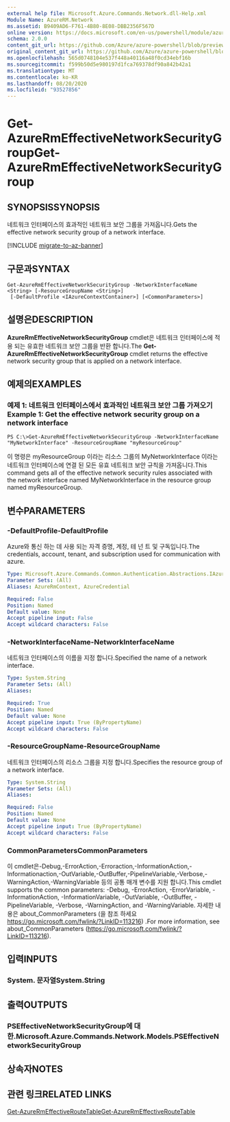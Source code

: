 ```yaml
---
external help file: Microsoft.Azure.Commands.Network.dll-Help.xml
Module Name: AzureRM.Network
ms.assetid: B9409AD6-F761-4B80-8E08-DBB2356F567D
online version: https://docs.microsoft.com/en-us/powershell/module/azurerm.network/get-azurermeffectivenetworksecuritygroup
schema: 2.0.0
content_git_url: https://github.com/Azure/azure-powershell/blob/preview/src/ResourceManager/Network/Commands.Network/help/Get-AzureRmEffectiveNetworkSecurityGroup.md
original_content_git_url: https://github.com/Azure/azure-powershell/blob/preview/src/ResourceManager/Network/Commands.Network/help/Get-AzureRmEffectiveNetworkSecurityGroup.md
ms.openlocfilehash: 565d0748104e537f448a40116a48f0cd34ebf16b
ms.sourcegitcommit: f599b50d5e980197d1fca769378df90a842b42a1
ms.translationtype: MT
ms.contentlocale: ko-KR
ms.lasthandoff: 08/20/2020
ms.locfileid: "93527856"
---
```

# <span data-ttu-id="21d8a-101">Get-AzureRmEffectiveNetworkSecurityGroup</span><span class="sxs-lookup"><span data-stu-id="21d8a-101">Get-AzureRmEffectiveNetworkSecurityGroup</span></span>

## <span data-ttu-id="21d8a-102">SYNOPSIS</span><span class="sxs-lookup"><span data-stu-id="21d8a-102">SYNOPSIS</span></span>
<span data-ttu-id="21d8a-103">네트워크 인터페이스의 효과적인 네트워크 보안 그룹을 가져옵니다.</span><span class="sxs-lookup"><span data-stu-id="21d8a-103">Gets the effective network security group of a network interface.</span></span>

[!INCLUDE [migrate-to-az-banner](../../includes/migrate-to-az-banner.md)]

## <span data-ttu-id="21d8a-104">구문과</span><span class="sxs-lookup"><span data-stu-id="21d8a-104">SYNTAX</span></span>

```
Get-AzureRmEffectiveNetworkSecurityGroup -NetworkInterfaceName <String> [-ResourceGroupName <String>]
 [-DefaultProfile <IAzureContextContainer>] [<CommonParameters>]
```

## <span data-ttu-id="21d8a-105">설명은</span><span class="sxs-lookup"><span data-stu-id="21d8a-105">DESCRIPTION</span></span>
<span data-ttu-id="21d8a-106">**AzureRmEffectiveNetworkSecurityGroup** cmdlet은 네트워크 인터페이스에 적용 되는 유효한 네트워크 보안 그룹을 반환 합니다.</span><span class="sxs-lookup"><span data-stu-id="21d8a-106">The **Get-AzureRmEffectiveNetworkSecurityGroup** cmdlet returns the effective network security group that is applied on a network interface.</span></span>

## <span data-ttu-id="21d8a-107">예제의</span><span class="sxs-lookup"><span data-stu-id="21d8a-107">EXAMPLES</span></span>

### <span data-ttu-id="21d8a-108">예제 1: 네트워크 인터페이스에서 효과적인 네트워크 보안 그룹 가져오기</span><span class="sxs-lookup"><span data-stu-id="21d8a-108">Example 1: Get the effective network security group on a network interface</span></span>
```
PS C:\>Get-AzureRmEffectiveNetworkSecurityGroup -NetworkInterfaceName "MyNetworkInterface" -ResourceGroupName "myResourceGroup"
```

<span data-ttu-id="21d8a-109">이 명령은 myResourceGroup 이라는 리소스 그룹의 MyNetworkInterface 이라는 네트워크 인터페이스에 연결 된 모든 유효 네트워크 보안 규칙을 가져옵니다.</span><span class="sxs-lookup"><span data-stu-id="21d8a-109">This command gets all of the effective network security rules associated with the network interface named MyNetworkInterface in the resource group named myResourceGroup.</span></span>

## <span data-ttu-id="21d8a-110">변수</span><span class="sxs-lookup"><span data-stu-id="21d8a-110">PARAMETERS</span></span>

### <span data-ttu-id="21d8a-111">-DefaultProfile</span><span class="sxs-lookup"><span data-stu-id="21d8a-111">-DefaultProfile</span></span>
<span data-ttu-id="21d8a-112">Azure와 통신 하는 데 사용 되는 자격 증명, 계정, 테 넌 트 및 구독입니다.</span><span class="sxs-lookup"><span data-stu-id="21d8a-112">The credentials, account, tenant, and subscription used for communication with azure.</span></span>

```yaml
Type: Microsoft.Azure.Commands.Common.Authentication.Abstractions.IAzureContextContainer
Parameter Sets: (All)
Aliases: AzureRmContext, AzureCredential

Required: False
Position: Named
Default value: None
Accept pipeline input: False
Accept wildcard characters: False
```

### <span data-ttu-id="21d8a-113">-NetworkInterfaceName</span><span class="sxs-lookup"><span data-stu-id="21d8a-113">-NetworkInterfaceName</span></span>
<span data-ttu-id="21d8a-114">네트워크 인터페이스의 이름을 지정 합니다.</span><span class="sxs-lookup"><span data-stu-id="21d8a-114">Specified the name of a network interface.</span></span>

```yaml
Type: System.String
Parameter Sets: (All)
Aliases:

Required: True
Position: Named
Default value: None
Accept pipeline input: True (ByPropertyName)
Accept wildcard characters: False
```

### <span data-ttu-id="21d8a-115">-ResourceGroupName</span><span class="sxs-lookup"><span data-stu-id="21d8a-115">-ResourceGroupName</span></span>
<span data-ttu-id="21d8a-116">네트워크 인터페이스의 리소스 그룹을 지정 합니다.</span><span class="sxs-lookup"><span data-stu-id="21d8a-116">Specifies the resource group of a network interface.</span></span>

```yaml
Type: System.String
Parameter Sets: (All)
Aliases:

Required: False
Position: Named
Default value: None
Accept pipeline input: True (ByPropertyName)
Accept wildcard characters: False
```

### <span data-ttu-id="21d8a-117">CommonParameters</span><span class="sxs-lookup"><span data-stu-id="21d8a-117">CommonParameters</span></span>
<span data-ttu-id="21d8a-118">이 cmdlet은-Debug,-ErrorAction,-Erroraction,-InformationAction,-Informationaction,-OutVariable,-OutBuffer,-PipelineVariable,-Verbose,-WarningAction,-WarningVariable 등의 공통 매개 변수를 지원 합니다.</span><span class="sxs-lookup"><span data-stu-id="21d8a-118">This cmdlet supports the common parameters: -Debug, -ErrorAction, -ErrorVariable, -InformationAction, -InformationVariable, -OutVariable, -OutBuffer, -PipelineVariable, -Verbose, -WarningAction, and -WarningVariable.</span></span> <span data-ttu-id="21d8a-119">자세한 내용은 about_CommonParameters (을 참조 하세요 https://go.microsoft.com/fwlink/?LinkID=113216) .</span><span class="sxs-lookup"><span data-stu-id="21d8a-119">For more information, see about_CommonParameters (https://go.microsoft.com/fwlink/?LinkID=113216).</span></span>

## <span data-ttu-id="21d8a-120">입력</span><span class="sxs-lookup"><span data-stu-id="21d8a-120">INPUTS</span></span>

### <span data-ttu-id="21d8a-121">System. 문자열</span><span class="sxs-lookup"><span data-stu-id="21d8a-121">System.String</span></span>

## <span data-ttu-id="21d8a-122">출력</span><span class="sxs-lookup"><span data-stu-id="21d8a-122">OUTPUTS</span></span>

### <span data-ttu-id="21d8a-123">PSEffectiveNetworkSecurityGroup에 대 한.</span><span class="sxs-lookup"><span data-stu-id="21d8a-123">Microsoft.Azure.Commands.Network.Models.PSEffectiveNetworkSecurityGroup</span></span>

## <span data-ttu-id="21d8a-124">상속자</span><span class="sxs-lookup"><span data-stu-id="21d8a-124">NOTES</span></span>

## <span data-ttu-id="21d8a-125">관련 링크</span><span class="sxs-lookup"><span data-stu-id="21d8a-125">RELATED LINKS</span></span>

[<span data-ttu-id="21d8a-126">Get-AzureRmEffectiveRouteTable</span><span class="sxs-lookup"><span data-stu-id="21d8a-126">Get-AzureRmEffectiveRouteTable</span></span>](./Get-AzureRmEffectiveRouteTable.md)


